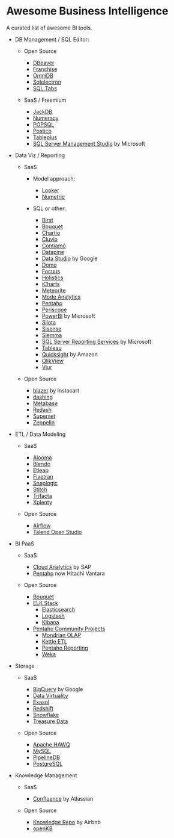 # Awesome Business Intelligence
A curated list of awesome BI tools.

- DB Management / SQL Editor:
  - Open Source
    - [DBeaver](https://dbeaver.jkiss.org/)
    - [Franchise](https://franchise.cloud/)
    - [OmniDB](https://omnidb.org/index.php/en/)
    - [Sqlelectron](https://sqlectron.github.io/)
    - [SQL Tabs](https://www.sqltabs.com/)
    
  - SaaS / Freemium
    - [JackDB](https://www.jackdb.com/)
    - [Numeracy](https://numeracy.co/)
    - [POPSQL](https://popsql.io/)
    - [Postico](https://eggerapps.at/postico/)
    - [Tableplus](https://tableplus.io/)
    - [SQL Server Management Studio](https://docs.microsoft.com/sql/ssms/sql-server-management-studio-ssms) by Microsoft

- Data Viz / Reporting
  - SaaS  
    - Model approach:  
      - [Looker](https://looker.com/)  
      - [Numetric](https://www.numetric.com/)
    
    - SQL or other:  
      - [Birst](https://www.birst.com/)  
      - [Bouquet](https://openbouquet.io/)
      - [Chartio](https://chartio.com/)
      - [Cluvio](https://www.cluvio.com/)
      - [Contiamo](https://www.contiamo.com/)
      - [Datapine](https://www.datapine.com)
      - [Data Studio](https://www.google.com/analytics/data-studio/) by Google  
      - [Domo](https://www.domo.com/)
      - [Focuus](http://www.focuus.com/)
      - [Holistics](https://www.holistics.io/)
      - [iCharts](https://icharts.net/)
      - [Meteorite](http://meteorite.bi/)
      - [Mode Analytics](https://modeanalytics.com/)  
      - [Pentaho](https://www.pentaho.com)
      - [Periscope](https://www.periscopedata.com/)
      - [PowerBI](https://powerbi.microsoft.com) by Microsoft
      - [Silota](www.silota.com)
      - [Sisense](https://www.sisense.com/)
      - [Slemma](https://slemma.com/)
      - [SQL Server Reporting Services](https://docs.microsoft.com/sql/reporting-services/create-deploy-and-manage-mobile-and-paginated-reports) by Microsoft
      - [Tableau](https://www.tableau.com)
      - [Quicksight](https://quicksight.aws/) by Amazon  
      - [QlikView](http://www.qlik.com/de-de/products/qlikview)
      - [Viur](https://www.viurdata.com/)


  - Open Source  
    - [blazer](https://github.com/ankane/blazer) by Instacart
    - [dashing](http://dashing.io/)
    - [Metabase](http://www.metabase.com/)  
    - [Redash](https://github.com/getredash/redash)  
    - [Superset](https://github.com/airbnb/superset)  
    - [Zeppelin](https://zeppelin.apache.org/)  


- ETL / Data Modeling
  - SaaS
    - [Alooma](https://www.alooma.com/)
    - [Blendo](https://www.blendo.co/)
    - [Etleap](https://etleap.com/)
    - [Fivetran](https://www.fivetran.com/)
    - [Snaplogic](https://www.snaplogic.com/)
    - [Stitch](https://www.stitchdata.com/)
    - [Trifacta](https://www.trifacta.com/)
    - [Xplenty](https://www.xplenty.com/)
    

  - Open Source
    - [Airflow](https://airflow.incubator.apache.org/)
    - [Talend Open Studio](https://www.talend.com/products/talend-open-studio/)

- BI PaaS
  - SaaS
    - [Cloud Analytics](https://www.sap.com/products/cloud-analytics.html) by SAP
    - [Pentaho](http://www.pentaho.com/) now Hitachi Vantara
    
  - Open Source
    - [Bouquet](https://openbouquet.io/)
    - [ELK Stack](https://www.elastic.co/products)
      - [Elasticsearch](https://www.elastic.co/products/elasticsearch)
      - [Logstash](https://www.elastic.co/de/products/logstash)
      - [Kibana](https://www.elastic.co/de/products/kibana)
    - [Pentaho Community Projects](https://community.hds.com/community/products-and-solutions/pentaho)
      - [Mondrian OLAP](https://community.hds.com/docs/DOC-1009853)
      - [Kettle ETL](https://community.hds.com/docs/DOC-1009855)
      - [Pentaho Reporting](https://community.hds.com/docs/DOC-1009856)
      - [Weka](https://community.hds.com/docs/DOC-1009857)
      

- Storage
  - SaaS
    - [BigQuery](https://cloud.google.com/bigquery/) by Google  
    - [Data Virtuality](http://datavirtuality.com/)
    - [Exasol](http://www.exasol.com/)
    - [Redshift](https://aws.amazon.com/de/redshift/)
    - [Snowflake](https://www.snowflake.net/)
    - [Treasure Data](https://www.treasuredata.com/)
    
  - Open Source
    - [Apache HAWQ](https://hawq.incubator.apache.org/)
    - [MySQL](https://www.mysql.com)
    - [PipelineDB](https://www.pipelinedb.com/)
    - [PostgreSQL](https://www.postgresql.org/)
    


- Knowledge Management  
  - SaaS  
    - [Confluence](https://www.atlassian.com/software/confluence) by Atlassian  
    
  - Open Source  
    - [Knowledge Repo](https://github.com/airbnb/knowledge-repo) by Airbnb  
    - [openKB](https://github.com/mrvautin/openKB)




